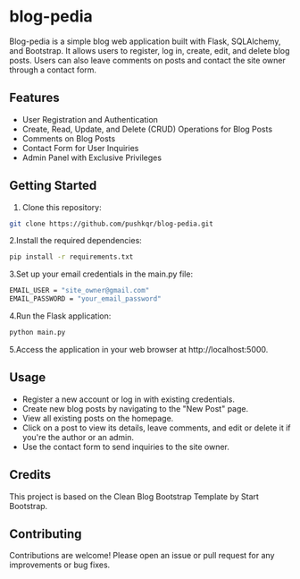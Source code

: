 # blog-pedia

Blog-pedia is a simple blog web application built with Flask, SQLAlchemy, and Bootstrap. It allows users to register, log in, create, edit, and delete blog posts. Users can also leave comments on posts and contact the site owner through a contact form.

## Features

- User Registration and Authentication
- Create, Read, Update, and Delete (CRUD) Operations for Blog Posts
- Comments on Blog Posts
- Contact Form for User Inquiries
- Admin Panel with Exclusive Privileges

## Getting Started

1. Clone this repository:

```bash
git clone https://github.com/pushkqr/blog-pedia.git
```

2.Install the required dependencies:

```bash
pip install -r requirements.txt
```

3.Set up your email credentials in the main.py file:

```bash
EMAIL_USER = "site_owner@gmail.com"
EMAIL_PASSWORD = "your_email_password"
```

4.Run the Flask application:

```bash
python main.py
```

5.Access the application in your web browser at http://localhost:5000.

## Usage
- Register a new account or log in with existing credentials.
- Create new blog posts by navigating to the "New Post" page.
- View all existing posts on the homepage.
- Click on a post to view its details, leave comments, and edit or delete it if you're the author or an admin.
- Use the contact form to send inquiries to the site owner.

## Credits
This project is based on the Clean Blog Bootstrap Template by Start Bootstrap.

## Contributing

Contributions are welcome! Please open an issue or pull request for any improvements or bug fixes.
